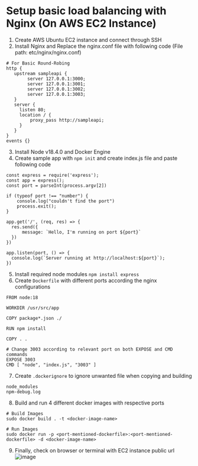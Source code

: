 # Setup basic load balancing with Nginx (On AWS EC2 Instance)

1. Create AWS Ubuntu EC2 instance and connect through SSH
2. Install Nginx and Replace the nginx.conf file with following code (File path: etc/nginx/nginx.conf)
```
# For Basic Round-Robing
http {
   upstream sampleapi {
        server 127.0.0.1:3000;
        server 127.0.0.1:3001;
        server 127.0.0.1:3002;
        server 127.0.0.1:3003;
   }
   server {
     listen 80;
     location / {
         proxy_pass http://sampleapi;
     }
   }
}
events {}
```
3. Install Node v18.4.0 and Docker Engine
4. Create sample app with `npm init` and create index.js file and paste following code
```
const express = require('express');
const app = express();
const port = parseInt(process.argv[2])

if (typeof port !== "number") {
    console.log("couldn't find the port")
    process.exit();
}

app.get('/', (req, res) => {
  res.send({
      message: `Hello, I'm running on port ${port}`
  })
})

app.listen(port, () => {
  console.log(`Server running at http://localhost:${port}`);
})
```
5. Install required node modules `npm install express`
6. Create `Dockerfile` with different ports according the nginx configurations
```
FROM node:18

WORKDIR /usr/src/app

COPY package*.json ./

RUN npm install

COPY . .

# Change 3003 according to relevant port on both EXPOSE and CMD commands
EXPOSE 3003
CMD [ "node", "index.js", "3003" ]
```
7. Create `.dockerignore` to ignore unwanted file when copying and building
```
node_modules
npm-debug.log
```
8. Build and run 4 different docker images with respective ports
```
# Build Images
sudo docker build . -t <docker-image-name>

# Run Images
sudo docker run -p <port-mentioned-dockerfile>:<port-mentioned-dockerfile> -d <docker-image-name>

```
9. Finally, check on browser or terminal with EC2 instance public url
![image]('terminal.png')
